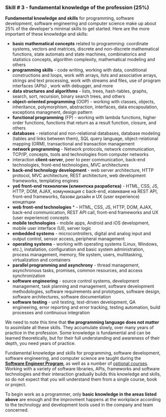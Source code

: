 ### Skill # 3 - fundamental knowledge of the profession  (25%)

**Fundamental knowledge and skills** for programming, software development, software engineering and computer science make up about 25% of the developer's minimal skills to get started. Here are the more important of these knowledge and skills:

* **basic mathematical concepts** related to programming: coordinate systems, vectors and matrices, discrete and non-discrete mathematical functions, state automats and state machines, combinatorics and statistics concepts, algorithm complexity, mathematical modeling and others
* **programming skills** - code writing, working with data, conditional constructions and loops, work with arrays, lists and associative arrays, strings and text processing, work with streams and files, use of program interfaces (APIs) , work with debugger, and more
* **data structures and algorithms** - lists, trees, hash-tables, graphs, search, sort, recursion, binary search trees, and others
* **object-oriented programming** (OOP) - working with classes, objects, inheritance, polymorphism, abstraction, interfaces, data encapsulation, exceptions managment, design pattern
* **functional programming** (FP) - working with lambda functions, higher order functions, functions that return as a result function, closure, and others
* **databases** - relational and non-relational databases, database modeling (tables and links between them), SQL query language, object-relational mapping (ORM), transactional and transaction management
* **network programming** - Network protocols, network communication, TCP/IP, concepts, tools and technologies from computer networks
* interaction **client-server**, peer to peer communication, back-end technologies, front-end technologies, MVC architectures
* **back-end technology development** - web server architecture, HTTP protocol, MVC architecture, REST architecture, web development frameworks, templating engines
* **уеб front-end технологии (клиентска разработка)** - HTML, CSS, JS, HTTP, DOM, AJAX, комуникация с back-end, извикване на REST API, front-end frameworks, базови дизайн и UX (user experience) концепции
* **web front-end technologies** * - HTML, CSS, JS, HTTP, DOM, AJAX, back-end communication, REST API call, front-end frameworks and UX (user experience)  concepts
* **mobile technologies** - mobile apps, Android and iOS development, mobile user interface (UI), server logic 
* **embedded systems** - microcontrollers, digital and analog input and output control, sensor access, peripheral management
* **operating systems** - working with operating systems (Linux, Windows, etc.), installation, configuration and basic system administration, process management, memory, file system, users, multitasking, virtualization and containers
* **parallel programming and asynchrony** - thread management, asynchronous tasks, promises, common resources, and access synchronization
* **software engineering** - source control systems, development management, task planning and management, software development methodologies, software requirements and prototypes, software design, software architectures, software documentation
* **software testing** - unit testing, test-driven development, QA engineering, error reporting and error tracking, testing automation, build processes and continuous integration

We need to note this time that **the programming language does not matter** to assimilate all these skills. They accumulate slowly, over many years of practice in the profession. Some knowledge is fundamental and can be learned theoretically, but for their full understanding and awareness of their depth, you need years of practice.

Fundamental knowledge and skills for programming, software development, software engineering, and computer science are taught during the **[Software Engineer Program](https://softuni.bg/curriculum)**, as well as a number of [optional courses](https://softuni.bg/trainings/opencourses). Working with a variety of software libraries, APIs, frameworks and software technologies and their interaction gradually builds this knowledge and skills, so do not expect that you will understand them from a single course, book or project.

To begin work as a programmer, only **basic knowledge in the areas listed above** are enough and the improvment happens at the workplace according to the technology and development tools used in the company and team concerned.